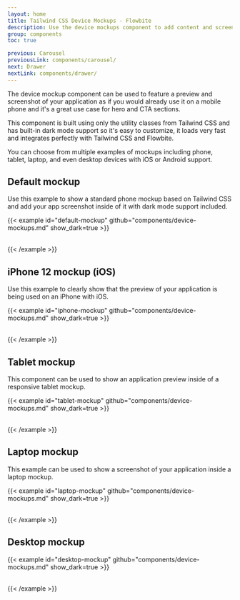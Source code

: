 ```yaml
---
layout: home
title: Tailwind CSS Device Mockups - Flowbite
description: Use the device mockups component to add content and screenshot previews of your application inside phone and tablet frames coded with Tailwind CSS and Flowbite
group: components
toc: true

previous: Carousel
previousLink: components/carousel/
next: Drawer
nextLink: components/drawer/
---
```


The device mockup component can be used to feature a preview and screenshot of your application as if you would already use it on a mobile phone and it's a great use case for hero and CTA sections.

This component is built using only the utility classes from Tailwind CSS and has built-in dark mode support so it's easy to customize, it loads very fast and integrates perfectly with Tailwind CSS and Flowbite.

You can choose from multiple examples of mockups including phone, tablet, laptop, and even desktop devices with iOS or Android support.

## Default mockup

Use this example to show a standard phone mockup based on Tailwind CSS and add your app screenshot inside of it with dark mode support included.

{{< example id="default-mockup" github="components/device-mockups.md" show_dark=true >}}
<div class="relative mx-auto border-gray-800 dark:border-gray-800 dark:bg-gray-800 border-[14px] rounded-[2.5rem] h-[600px] w-[300px]">
    <div class="h-[32px] w-[3px] bg-gray-800 dark:bg-gray-800 absolute -left-[17px] top-[72px] rounded-l-lg"></div>
    <div class="h-[46px] w-[3px] bg-gray-800 dark:bg-gray-800 absolute -left-[17px] top-[124px] rounded-l-lg"></div>
    <div class="h-[46px] w-[3px] bg-gray-800 dark:bg-gray-800 absolute -left-[17px] top-[178px] rounded-l-lg"></div>
    <div class="h-[64px] w-[3px] bg-gray-800 dark:bg-gray-800 absolute -right-[17px] top-[142px] rounded-r-lg"></div>
    <div class="rounded-[2.5rem] overflow-hidden w-[272px] h-[572px] bg-white dark:bg-gray-800">
        <img src="https://flowbite.s3.amazonaws.com/blocks/marketing-ui/hero/mockup-1-light.png" class="dark:hidden w-[272px] h-[572px]" alt="">
        <img src="https://flowbite.s3.amazonaws.com/blocks/marketing-ui/hero/mockup-1-dark.png" class="hidden dark:block w-[272px] h-[572px]" alt="">
    </div>
</div>
{{< /example >}}

## iPhone 12 mockup (iOS)

Use this example to clearly show that the preview of your application is being used on an iPhone with iOS.

{{< example id="iphone-mockup" github="components/device-mockups.md" show_dark=true >}}
<div class="relative mx-auto border-gray-800 dark:border-gray-800 dark:bg-gray-800 border-[14px] rounded-[2.5rem] h-[600px] w-[300px] shadow-xl">
    <div class="w-[148px] h-[18px] bg-gray-800 top-0 rounded-b-[1rem] left-1/2 -translate-x-1/2 absolute"></div>
    <div class="h-[32px] w-[3px] bg-gray-800 absolute -left-[17px] top-[72px] rounded-l-lg"></div>
    <div class="h-[46px] w-[3px] bg-gray-800 absolute -left-[17px] top-[124px] rounded-l-lg"></div>
    <div class="h-[46px] w-[3px] bg-gray-800 absolute -left-[17px] top-[178px] rounded-l-lg"></div>
    <div class="h-[64px] w-[3px] bg-gray-800 absolute -right-[17px] top-[142px] rounded-r-lg"></div>
    <div class="rounded-[2.5rem] overflow-hidden w-[272px] h-[572px] bg-white dark:bg-gray-800">
        <img src="https://flowbite.s3.amazonaws.com/blocks/marketing-ui/hero/mockup-2-light.png" class="dark:hidden w-[272px] h-[572px]" alt="">
        <img src="https://flowbite.s3.amazonaws.com/blocks/marketing-ui/hero/mockup-2-dark.png" class="hidden dark:block w-[272px] h-[572px]" alt="">
    </div>
</div>
{{< /example >}}

## Tablet mockup

This component can be used to show an application preview inside of a responsive tablet mockup.

{{< example id="tablet-mockup" github="components/device-mockups.md" show_dark=true >}}
<div class="relative mx-auto border-gray-800 dark:border-gray-800 dark:bg-gray-800 border-[14px] rounded-[2.5rem] h-[454px] max-w-[341px] md:h-[682px] md:max-w-[512px]">
    <div class="h-[32px] w-[3px] bg-gray-800 dark:bg-gray-800 absolute -left-[17px] top-[72px] rounded-l-lg"></div>
    <div class="h-[46px] w-[3px] bg-gray-800 dark:bg-gray-800 absolute -left-[17px] top-[124px] rounded-l-lg"></div>
    <div class="h-[46px] w-[3px] bg-gray-800 dark:bg-gray-800 absolute -left-[17px] top-[178px] rounded-l-lg"></div>
    <div class="h-[64px] w-[3px] bg-gray-800 dark:bg-gray-800 absolute -right-[17px] top-[142px] rounded-r-lg"></div>
    <div class="rounded-[2.5rem] overflow-hidden h-[426px] md:h-[654px] bg-white dark:bg-gray-800">
        <img src="https://flowbite.s3.amazonaws.com/docs/device-mockups/tablet-mockup-image.png" class="dark:hidden h-[426px] md:h-[654px]" alt="">
        <img src="https://flowbite.s3.amazonaws.com/docs/device-mockups/tablet-mockup-image-dark.png" class="hidden dark:block h-[426px] md:h-[654px]" alt="">
    </div>
</div>
{{< /example >}}

## Laptop mockup

This example can be used to show a screenshot of your application inside a laptop mockup.

{{< example id="laptop-mockup" github="components/device-mockups.md" show_dark=true >}}
<div class="relative mx-auto border-gray-800 dark:border-gray-800 dark:bg-gray-800 border-[14px] rounded-t-xl h-[165px] max-w-[301px] md:h-[281px] md:max-w-[512px]">
    <div class="rounded-xl overflow-hidden h-[137px] md:h-[253px] bg-white dark:bg-gray-800">
        <img src="https://flowbite.s3.amazonaws.com/docs/device-mockups/screen-image-imac.png" class="dark:hidden h-[137px] md:h-[253px] w-full" alt="">
        <img src="https://flowbite.s3.amazonaws.com/docs/device-mockups/screen-image-imac-dark.png" class="hidden dark:block h-[137px] md:h-[253px] w-full" alt="">
    </div>
</div>
<div class="relative mx-auto bg-gray-900 dark:bg-gray-700 rounded-b-xl rounded-t-sm h-[18px] max-w-[351px] md:h-[32px] md:max-w-[597px]">
    <div class="absolute left-1/2 top-0 -translate-x-1/2 rounded-b-xl w-[56px] h-[5px] md:w-[96px] md:h-[8px] bg-gray-800"></div>
</div>
{{< /example >}}

## Desktop mockup

{{< example id="desktop-mockup" github="components/device-mockups.md" show_dark=true >}}
<div class="relative mx-auto border-gray-800 dark:border-gray-800 dark:bg-gray-800 border-[14px] rounded-[2.5rem] h-[454px] max-w-[341px] md:h-[682px] md:max-w-[512px]">
    <div class="h-[32px] w-[3px] bg-gray-800 dark:bg-gray-800 absolute -left-[17px] top-[72px] rounded-l-lg"></div>
    <div class="h-[46px] w-[3px] bg-gray-800 dark:bg-gray-800 absolute -left-[17px] top-[124px] rounded-l-lg"></div>
    <div class="h-[46px] w-[3px] bg-gray-800 dark:bg-gray-800 absolute -left-[17px] top-[178px] rounded-l-lg"></div>
    <div class="h-[64px] w-[3px] bg-gray-800 dark:bg-gray-800 absolute -right-[17px] top-[142px] rounded-r-lg"></div>
    <div class="rounded-[2.5rem] overflow-hidden h-[426px] md:h-[654px] bg-white dark:bg-gray-800">
        <img src="https://flowbite.s3.amazonaws.com/docs/device-mockups/tablet-mockup-image.png" class="dark:hidden h-[426px] md:h-[654px]" alt="">
        <img src="https://flowbite.s3.amazonaws.com/docs/device-mockups/tablet-mockup-image-dark.png" class="hidden dark:block h-[426px] md:h-[654px]" alt="">
    </div>
</div>
{{< /example >}}